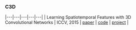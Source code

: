 ### C3D

|---|---|---|---|---|
| Learning Spatiotemporal Features with 3D Convolutional Networks | ICCV, 2015 | [paper](http://vlg.cs.dartmouth.edu/c3d/c3d_video.pdf) | [code](https://github.com/facebook/C3D) | [project](http://vlg.cs.dartmouth.edu/c3d) |